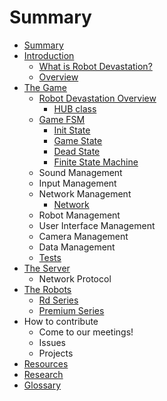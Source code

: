 # Summary

* [Summary](README.md)
* [Introduction](introduction.md)
  * [What is Robot Devastation?](what-is-robot-devastation.md)
  * [Overview](overview.md)
* [The Game](software.md)
  * [Robot Devastation Overview](general-architecture.md)
    * [HUB class](general-architecture/hub-class.md)
  * [Game FSM](game-fsm.md)
    * [Init State](init-state.md)
    * [Game State](game-state.md)
    * [Dead State](dead-state.md)
    * [Finite State Machine](finite-state-machine.md)
  * Sound Management
  * Input Management
  * Network Management
    * [Network](network.md)
  * Robot Management
  * User Interface Management
  * Camera Management
  * Data Management
  * [Tests](tests.md)
* [The Server](the-server.md)
  * Network Protocol
* [The Robots](robots.md)
  * [Rd Series](rd-series.md)
  * [Premium Series](premium_series.md)
* How to contribute
  * Come to our meetings!
  * Issues
  * Projects
* [Resources](resources.md)
* [Research](research.md)
* [Glossary](GLOSSARY.md)


